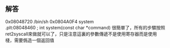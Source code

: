 ## 解答
0x08048720	/bin/sh
0x0804A0F4	system	
.plt:08048460 ; int system(const char *command)
很簡單了，所有的步驟按照ret2syscall來做就可以了，只是注意這裏的參數傳遞不是使用寄存器而是使用棧，需要僞造一個返回值